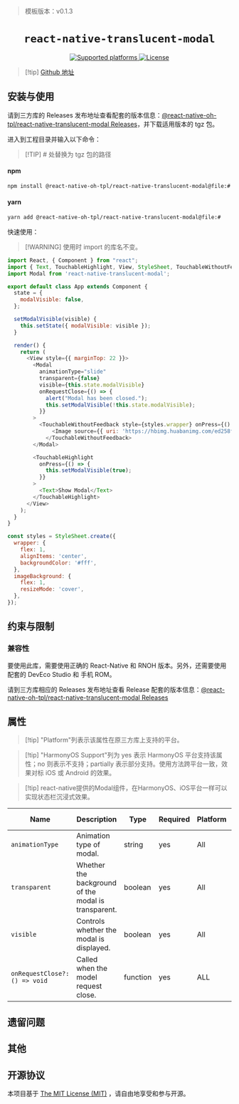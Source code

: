 > 模板版本：v0.1.3

<p align="center">
  <h1 align="center"> <code>react-native-translucent-modal</code> </h1>
</p>
<p align="center">
    <a href="https://github.com/software-mansion/react-native-translucent-modal">
        <img src="https://img.shields.io/badge/platforms-android%20|%20ios%20|%20harmony%20-lightgrey.svg" alt="Supported platforms" />
    </a>
        <a href="https://github.com/23mf/react-native-translucent-modal/blob/master/LICENSE.md">
        <img src="https://img.shields.io/badge/license-MIT-green.svg" alt="License" />
    </a>
</p>

> [!tip] [Github 地址](https://github.com/react-native-oh-library/react-native-translucent-modal)

## 安装与使用

请到三方库的 Releases 发布地址查看配套的版本信息：[@react-native-oh-tpl/react-native-translucent-modal Releases](https://github.com/react-native-oh-library/react-native-translucent-modal/releases)，并下载适用版本的 tgz 包。

进入到工程目录并输入以下命令：

>[!TIP] # 处替换为 tgz 包的路径

<!-- tabs:start -->

#### **npm**

```bash
npm install @react-native-oh-tpl/react-native-translucent-modal@file:#
```

#### **yarn**

```bash
yarn add @react-native-oh-tpl/react-native-translucent-modal@file:#
```

<!-- tabs:end -->

快速使用：

>[!WARNING] 使用时 import 的库名不变。

```js
import React, { Component } from "react";
import { Text, TouchableHighlight, View, StyleSheet, TouchableWithoutFeedback, Image } from "react-native";
import Modal from 'react-native-translucent-modal';

export default class App extends Component {
  state = {
    modalVisible: false,
  };

  setModalVisible(visible) {
    this.setState({ modalVisible: visible });
  }

  render() {
    return (
      <View style={{ marginTop: 22 }}>
        <Modal
          animationType="slide"
          transparent={false}
          visible={this.state.modalVisible}
          onRequestClose={() => {
            alert("Modal has been closed.");
            this.setModalVisible(!this.state.modalVisible);
          }}
        >
          <TouchableWithoutFeedback style={styles.wrapper} onPress={() => this.setModalVisible(!this.state.modalVisible)}>
              <Image source={{ uri: 'https://hbimg.huabanimg.com/ed258f740ab675e3b3a0b6e7abc44eb7bd832c523396b-cJL1G9_fw658' }} style={styles.imageBackground} />
            </TouchableWithoutFeedback>
        </Modal>

        <TouchableHighlight
          onPress={() => {
            this.setModalVisible(true);
          }}
        >
          <Text>Show Modal</Text>
        </TouchableHighlight>
      </View>
    );
  }
}

const styles = StyleSheet.create({
  wrapper: {
    flex: 1,
    alignItems: 'center',
    backgroundColor: '#fff',
  },
  imageBackground: {
    flex: 1,
    resizeMode: 'cover',
  },
});
```

## 约束与限制

### 兼容性

要使用此库，需要使用正确的 React-Native 和 RNOH 版本。另外，还需要使用配套的 DevEco Studio 和 手机 ROM。

请到三方库相应的 Releases 发布地址查看 Release 配套的版本信息：[@react-native-oh-tpl/react-native-translucent-modal Releases](https://github.com/react-native-oh-library/react-native-translucent-modal/releases)

## 属性

> [!tip] "Platform"列表示该属性在原三方库上支持的平台。

> [!tip] "HarmonyOS Support"列为 yes 表示 HarmonyOS 平台支持该属性；no 则表示不支持；partially 表示部分支持。使用方法跨平台一致，效果对标 iOS 或 Android 的效果。

> [!tip] react-native提供的Modal组件，在HarmonyOS、iOS平台一样可以实现状态栏沉浸式效果。

| Name                           | Description                                         | Type             | Required | Platform | HarmonyOS Support |
| ------------------------------ |-----------------------------------------------------| ---------------- | -------- | -------- | ----------------- |
| `animationType`                | Animation type of modal.                            | string           | yes      | All      | yes               |
| `transparent`                  | Whether the background of the modal is transparent. | boolean          | yes      | All      | yes               |
| `visible`                      | Controls whether the modal is displayed.            | boolean          | yes      | All      | yes               |
| `onRequestClose?: () => void`  | Called when the model request close.                | function         | yes      | ALL      | yes               |

## 遗留问题

## 其他

## 开源协议

本项目基于 [The MIT License (MIT)](https://github.com/23mf/react-native-translucent-modal/blob/master/LICENSE.md) ，请自由地享受和参与开源。
